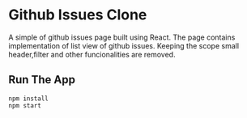 # Github Issues Clone

A simple of github issues page built using React. The page contains implementation of list view of github issues. Keeping the scope small header,filter and other funcionalities are removed. 

## Run The App

```
npm install
npm start
```